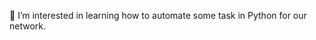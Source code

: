 👀 I’m interested in learning how to automate some task in Python for our network.


<!---
gonorthe/gonorthe is a ✨ special ✨ repository because its `README.md` (this file) appears on your GitHub profile.
You can click the Preview link to take a look at your changes.
--->
